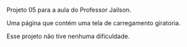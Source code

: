 Projeto 05 para a aula do Professor Jailson.

Uma página que contém uma tela de carregamento giratoria.

Esse projeto não tive nenhuma dificuldade.
